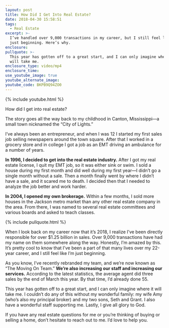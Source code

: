 ```yaml
---
layout: post
title: How Did I Get Into Real Estate?
date: 2018-04-30 15:58:51
tags:
  - Real Estate
excerpt: >-
  I’ve handled over 9,000 transactions in my career, but I still feel like I’m
  just beginning. Here’s why.
enclosure:
pullquote: >-
  This year has gotten off to a great start, and I can only imagine where it
  will take me.
enclosure_type: video/mp4
enclosure_time:
use_youtube_image: true
youtube_alternate_image:
youtube_code: BKPB9Q94ZO0
---
```


{% include youtube.html %}

How did I get into real estate?

The story goes all the way back to my childhood in Canton, Mississippi—a small town nicknamed the “City of Lights.”

I’ve always been an entrepreneur, and when I was 12 I started my first sales job selling newspapers around the town square. After that I worked in a grocery store and in college I got a job as an EMT driving an ambulance for a number of years.

**In 1996, I decided to get into the real estate industry.** After I got my real estate license, I quit my EMT job, so it was either sink or swim. I sold a house during my first month and did well during my first year—I didn’t go a single month without a sale. Then a month finally went by where I didn’t have a sale, and it scared me to death. I decided then that I needed to analyze the job better and work harder.

**In 2004, I opened my own brokerage.** Within a few months, I sold more houses in the Jackson metro market than any other real estate company in the area. From there, I was named to several real estate committees and various boards and asked to teach classes.

{% include pullquote.html %}

When I look back on my career now that it’s 2018, I realize I’ve been directly responsible for over $1.25 billion in sales. Over 9,000 transactions have had my name on them somewhere along the way. Honestly, I’m amazed by this. It’s pretty cool to know that I’ve been a part of that many lives over my 22-year career, and I still feel like I’m just beginning.

As you know, I’ve recently rebranded my team, and we’re now known as “The Moving On Team.” **We’re also increasing our staff and increasing our services.** According to the latest statistics, the average agent did three sales by the end of March this year. By that time, I’d already done 55.

This year has gotten off to a great start, and I can only imagine where it will take me. I couldn’t do any of this without my wonderful family: my wife Amy (who’s also my principal broker) and my two sons, Seth and Grant. I also have a wonderful staff supporting me. Lastly, I give all glory to God.

If you have any real estate questions for me or you’re thinking of buying or selling a home, don’t hesitate to reach out to me. I’d love to help you.

&nbsp;